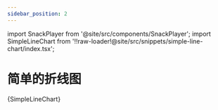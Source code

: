 ```yaml
---
sidebar_position: 2
---
```


import SnackPlayer from '@site/src/components/SnackPlayer';
import SimpleLineChart from '!!raw-loader!@site/src/snippets/simple-line-chart/index.tsx';

# 简单的折线图

<SnackPlayer name="简单的折线图">{SimpleLineChart}</SnackPlayer>

